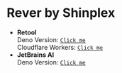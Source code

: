 # Rever by Shinplex

- **Retool**  
  Deno Version: [`Click me`](/retool.ts)  
  Cloudflare Workers: [`Click me`](/workers/retool.ts)  
- **JetBrains AI**  
  Deno Version: [`Click me`](/jetbrains.ts)  
